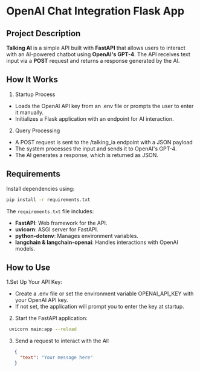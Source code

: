 # OpenAI Chat Integration Flask App

## Project Description
**Talking AI** is a simple API built with **FastAPI** that allows users to interact with an AI-powered chatbot using **OpenAI's GPT-4**. The API receives text input via a **POST** request and returns a response generated by the AI.

## How It Works
1. Startup Process
  - Loads the OpenAI API key from an .env file or prompts the user to enter it manually.
  - Initializes a Flask application with an endpoint for AI interaction.
2. Query Processing
  - A POST request is sent to the /talking_ia endpoint with a JSON payload
  - The system processes the input and sends it to OpenAI's GPT-4.
  - The AI generates a response, which is returned as JSON.

## Requirements
Install dependencies using:

```bash
pip install -r requirements.txt
```

The `requirements.txt` file includes:
  - **FastAPI**: Web framework for the API.
  - **uvicorn**: ASGI server for FastAPI.
  - **python-dotenv**: Manages environment variables.
  - **langchain & langchain-openai**: Handles interactions with OpenAI models.

## How to Use
1.Set Up Your API Key:
  - Create a .env file or set the environment variable OPENAI_API_KEY with your OpenAI API key.
  - If not set, the application will prompt you to enter the key at startup.
2. Start the FastAPI application:
  ```bash
   uvicorn main:app --reload
   ```
3. Send a request to interact with the AI:
```json
   {
     "text": "Your message here"
   }

